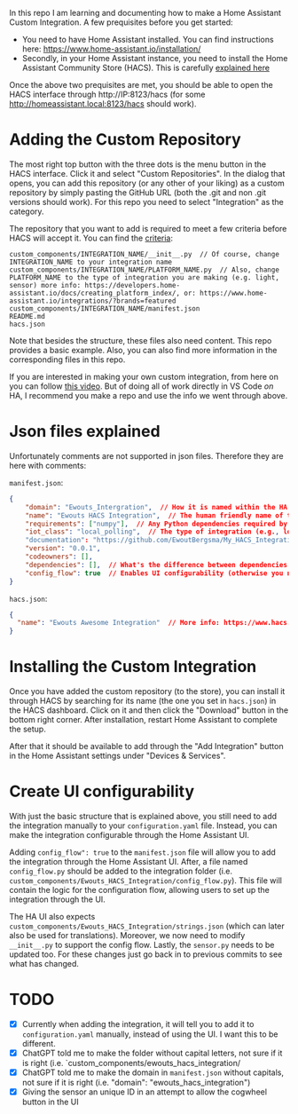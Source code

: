In this repo I am learning and documenting how to make a Home Assistant Custom Integration. A few prequisites before you get started:
- You need to have Home Assistant installed. You can find instructions here: https://www.home-assistant.io/installation/
- Secondly, in your Home Assistant instance, you need to install the Home Assistant Community Store (HACS). This is carefully [explained here](https://www.home-assistant.io/blog/2024/08/21/hacs-the-best-way-to-share-community-made-projects/#how-to-install)

Once the above two prequisites are met, you should be able to open the HACS interface through http://IP:8123/hacs (for some http://homeassistant.local:8123/hacs should work).


# Adding the Custom Repository
The most right top button with the three dots is the menu button in the HACS interface. Click it and select "Custom Repositories". In the dialog that opens, you can add this repository (or any other of your liking) as a custom repository by simply pasting the GitHub URL (both the .git and non .git versions should work). For this repo you need to select "Integration" as the category.

The repository that you want to add is required to meet a few criteria before HACS will accept it. You can find the [criteria](https://hacs.xyz/docs/publish/integration):
```filetree
custom_components/INTEGRATION_NAME/__init__.py  // Of course, change INTEGRATION_NAME to your integration name
custom_components/INTEGRATION_NAME/PLATFORM_NAME.py  // Also, change PLATFORM_NAME to the type of integration you are making (e.g. light, sensor) more info: https://developers.home-assistant.io/docs/creating_platform_index/, or: https://www.home-assistant.io/integrations/?brands=featured
custom_components/INTEGRATION_NAME/manifest.json
README.md
hacs.json
```

Note that besides the structure, these files also need content. This repo provides a basic example. Also, you can also find more information in the corresponding files in this repo.

If you are interested in making your own custom integration, from here on you can follow [this video](https://www.youtube.com/watch?app=desktop&v=e3VwPb72Bbg). But of doing all of work directly in VS Code *on* HA, I recommend you make a repo and use the info we went through above.

# Json files explained
Unfortunately comments are not supported in json files. Therefore they are here with comments:

`manifest.json`:
```manifest.json
{
    "domain": "Ewouts_Intergration",  // How it is named within the HA ecosystem
    "name": "Ewouts HACS Integration",  // The human friendly name of the integration
    "requirements": ["numpy"],  // Any Python dependencies required by the integration
    "iot_class": "local_polling",  // The type of integration (e.g., local polling, cloud push) more info: https://developers.home-assistant.io/docs/creating_integration_manifest/#iot-class
    "documentation": "https://github.com/EwoutBergsma/My_HACS_Integration",
    "version": "0.0.1",
    "codeowners": [],
    "dependencies": [],  // What's the difference between dependencies and requirements?
    "config_flow": true  // Enables UI configurability (otherwise you need to add it manually to configuration.yaml)
}
```

`hacs.json`:
```hacs.json
{
  "name": "Ewouts Awesome Integration"  // More info: https://www.hacs.xyz/docs/publish/start/#hacsjson
}
```

# Installing the Custom Integration
Once you have added the custom repository (to the store), you can install it through HACS by searching for its name (the one you set in `hacs.json`) in the HACS dashboard. Click on it and then click the "Download" button in the bottom right corner. After installation, restart Home Assistant to complete the setup. 

After that it should be available to add through the "Add Integration" button in the Home Assistant settings under "Devices & Services".

# Create UI configurability
With just the basic structure that is explained above, you still need to add the integration manually to your `configuration.yaml` file. Instead, you can make the integration configurable through the Home Assistant UI.

Adding `config_flow": true` to the `manifest.json` file will allow you to add the integration through the Home Assistant UI. After, a file named `config_flow.py` should be added to the integration folder (i.e. `custom_components/Ewouts_HACS_Integration/config_flow.py`). This file will contain the logic for the configuration flow, allowing users to set up the integration through the UI. 

The HA UI also expects `custom_components/Ewouts_HACS_Integration/strings.json` (which can later also be used for translations). Moreover, we now need to modify `__init__.py` to support the config flow. Lastly, the `sensor.py` needs to be updated too. For these changes just go back in to previous commits to see what has changed.


# TODO
- [x] Currently when adding the integration, it will tell you to add it to `configuration.yaml` manually, instead of using the UI. I want this to be different.
- [x] ChatGPT told me to make the folder without capital letters, not sure if it is right (i.e. `custom_components/ewouts_hacs_integration/
- [x] ChatGPT told me to make the domain in `manifest.json` without capitals, not sure if it is right (i.e. "domain": "ewouts_hacs_integration")
- [x] Giving the sensor an unique ID in an attempt to allow the cogwheel button in the UI